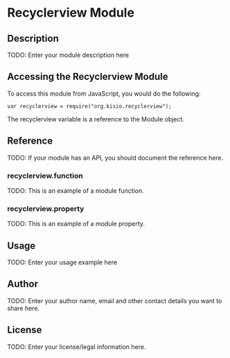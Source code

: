 # Recyclerview Module

## Description

TODO: Enter your module description here

## Accessing the Recyclerview Module

To access this module from JavaScript, you would do the following:

    var recyclerview = require("org.kisio.recyclerview");

The recyclerview variable is a reference to the Module object.

## Reference

TODO: If your module has an API, you should document
the reference here.

### recyclerview.function

TODO: This is an example of a module function.

### recyclerview.property

TODO: This is an example of a module property.

## Usage

TODO: Enter your usage example here

## Author

TODO: Enter your author name, email and other contact
details you want to share here.

## License

TODO: Enter your license/legal information here.
